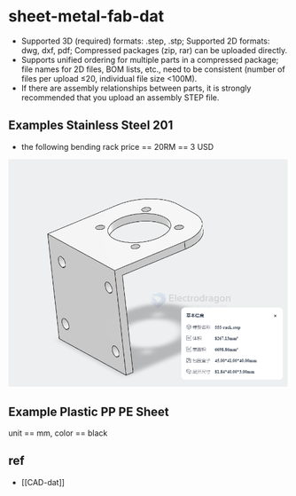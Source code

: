 
# sheet-metal-fab-dat

- Supported 3D (required) formats: .step, .stp; Supported 2D formats: dwg, dxf, pdf; Compressed packages (zip, rar) can be uploaded directly.
- Supports unified ordering for multiple parts in a compressed package; file names for 2D files, BOM lists, etc., need to be consistent (number of files per upload ≤20, individual file size <100M).
- If there are assembly relationships between parts, it is strongly recommended that you upload an assembly STEP file.


## Examples Stainless Steel 201

- the following bending rack price == 20RM == 3 USD 

![](2025-06-16-12-38-08.png)

## Example Plastic PP PE Sheet 



unit == mm, color == black

## ref 

- [[CAD-dat]]